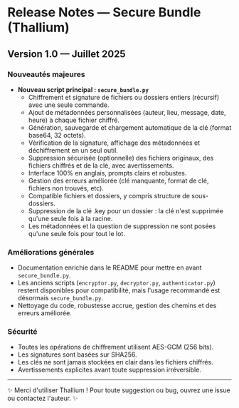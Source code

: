 # Release Notes — Secure Bundle (Thallium)

## Version 1.0 — Juillet 2025

### Nouveautés majeures

- **Nouveau script principal : `secure_bundle.py`**
  - Chiffrement et signature de fichiers ou dossiers entiers (récursif) avec une seule commande.
  - Ajout de métadonnées personnalisées (auteur, lieu, message, date, heure) à chaque fichier chiffré.
  - Génération, sauvegarde et chargement automatique de la clé (format base64, 32 octets).
  - Vérification de la signature, affichage des métadonnées et déchiffrement en un seul outil.
  - Suppression sécurisée (optionnelle) des fichiers originaux, des fichiers chiffrés et de la clé, avec avertissements.
  - Interface 100% en anglais, prompts clairs et robustes.
  - Gestion des erreurs améliorée (clé manquante, format de clé, fichiers non trouvés, etc).
  - Compatible fichiers et dossiers, y compris structure de sous-dossiers.
  - Suppression de la clé .key pour un dossier : la clé n'est supprimée qu'une seule fois à la racine.
  - Les métadonnées et la question de suppression ne sont posées qu'une seule fois pour tout le lot.

### Améliorations générales

- Documentation enrichie dans le README pour mettre en avant `secure_bundle.py`.
- Les anciens scripts (`encryptor.py`, `decryptor.py`, `authenticator.py`) restent disponibles pour compatibilité, mais l'usage recommandé est désormais `secure_bundle.py`.
- Nettoyage du code, robustesse accrue, gestion des chemins et des erreurs améliorée.

### Sécurité

- Toutes les opérations de chiffrement utilisent AES-GCM (256 bits).
- Les signatures sont basées sur SHA256.
- Les clés ne sont jamais stockées en clair dans les fichiers chiffrés.
- Avertissements explicites avant toute suppression irréversible.

---

✨ Merci d'utiliser Thallium ! Pour toute suggestion ou bug, ouvrez une issue ou contactez l'auteur. ✨
